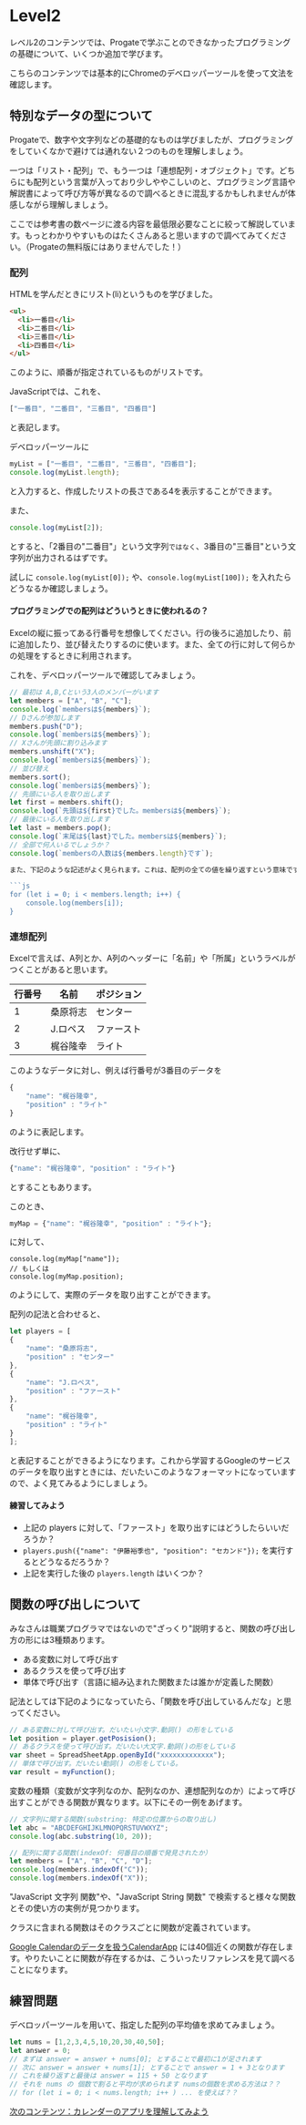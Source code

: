 # Level2

レベル2のコンテンツでは、Progateで学ぶことのできなかったプログラミングの基礎について、いくつか追加で学びます。

こちらのコンテンツでは基本的にChromeのデベロッパーツールを使って文法を確認します。

## 特別なデータの型について

Progateで、数字や文字列などの基礎的なものは学びましたが、プログラミングをしていくなかで避けては通れない２つのものを理解しましょう。

一つは「リスト・配列」で、もう一つは「連想配列・オブジェクト」です。どちらにも配列という言葉が入っており少しややこしいのと、プログラミング言語や解説書によって呼び方等が異なるので調べるときに混乱するかもしれませんが体感しながら理解しましょう。

ここでは参考書の数ページに渡る内容を最低限必要なことに絞って解説しています。もっとわかりやすいものはたくさんあると思いますので調べてみてください。（Progateの無料版にはありませんでした！）

### 配列

HTMLを学んだときにリスト(li)というものを学びました。

```html
<ul>
  <li>一番目</li>
  <li>二番目</li>
  <li>三番目</li>
  <li>四番目</li>
</ul>
```

このように、順番が指定されているものがリストです。

JavaScriptでは、これを、

```javascript
["一番目", "二番目", "三番目", "四番目"]
```

と表記します。

デベロッパーツールに

```javascript
myList = ["一番目", "二番目", "三番目", "四番目"];
console.log(myList.length);
```

と入力すると、作成したリストの長さである4を表示することができます。

また、

```javascript
console.log(myList[2]);
```

とすると、「2番目の"二番目"」という文字列`ではなく`、3番目の"三番目"という文字列が出力されるはずです。

試しに `console.log(myList[0]);` や、`console.log(myList[100]);` を入れたらどうなるか確認しましょう。

#### プログラミングでの配列はどういうときに使われるの？

Excelの縦に振ってある行番号を想像してください。行の後ろに追加したり、前に追加したり、並び替えたりするのに使います。また、全ての行に対して何らかの処理をするときに利用されます。

これを、デベロッパーツールで確認してみましょう。

```javascript
// 最初は A,B,Cという3人のメンバーがいます
let members = ["A", "B", "C"];
console.log(`membersは${members}`);
// Dさんが参加します
members.push("D");
console.log(`membersは${members}`);
// Xさんが先頭に割り込みます
members.unshift("X");
console.log(`membersは${members}`);
// 並び替え
members.sort();
console.log(`membersは${members}`);
// 先頭にいる人を取り出します
let first = members.shift();
console.log(`先頭は${first}でした。membersは${members}`);
// 最後にいる人を取り出します
let last = members.pop();
console.log(`末尾は${last}でした。membersは${members}`);
// 全部で何人いるでしょうか？
console.log(`membersの人数は${members.length}です`);

また、下記のような記述がよく見られます。これは、配列の全ての値を繰り返すという意味です。

```js
for (let i = 0; i < members.length; i++) {
    console.log(members[i]);
}
```

### 連想配列

Excelで言えば、A列とか、A列のヘッダーに「名前」や「所属」というラベルがつくことがあると思います。

|行番号|名前|ポジション|
|-|----|-----|
|1|桑原将志|センター|
|2|J.ロペス|ファースト|
|3|梶谷隆幸|ライト|

このようなデータに対し、例えば行番号が3番目のデータを

```javascript
{
    "name": "梶谷隆幸",
    "position" : "ライト"
}
```

のように表記します。

改行せず単に、

```javascript
{"name": "梶谷隆幸", "position" : "ライト"}
```

とすることもあります。

このとき、

```javascript
myMap = {"name": "梶谷隆幸", "position" : "ライト"};
```

に対して、

```
console.log(myMap["name"]);
// もしくは
console.log(myMap.position);
```

のようにして、実際のデータを取り出すことができます。

配列の記法と合わせると、

```javascript
let players = [
{
    "name": "桑原将志",
    "position" : "センター"
},
{
    "name": "J.ロペス",
    "position" : "ファースト"
},
{
    "name": "梶谷隆幸",
    "position" : "ライト"
}
];
```

と表記することができるようになります。これから学習するGoogleのサービスのデータを取り出すときには、だいたいこのようなフォーマットになっていますので、よく見てみるようにしましょう。

#### 練習してみよう

- 上記の players に対して、「ファースト」を取り出すにはどうしたらいいだろうか？
- `players.push({"name": "伊藤裕季也", "position": "セカンド"});` を実行するとどうなるだろうか？
- 上記を実行した後の `players.length` はいくつか？

## 関数の呼び出しについて

みなさんは職業プログラマではないので"ざっくり"説明すると、関数の呼び出し方の形には3種類あります。

- ある変数に対して呼び出す
- あるクラスを使って呼び出す
- 単体で呼び出す（言語に組み込まれた関数または誰かが定義した関数）

記法としては下記のようになっていたら、「関数を呼び出しているんだな」と思ってください。

```javascript
// ある変数に対して呼び出す。だいたい小文字.動詞() の形をしている
let position = player.getPosision();
// あるクラスを使って呼び出す。だいたい大文字.動詞()の形をしている
var sheet = SpreadSheetApp.openById("xxxxxxxxxxxxx");
// 単体で呼び出す。だいたい動詞() の形をしている。
var result = myFunction();
``` 

変数の種類（変数が文字列なのか、配列なのか、連想配列なのか）によって呼び出すことができる関数が異なります。以下にその一例をあげます。

```javascript
// 文字列に関する関数(substring: 特定の位置からの取り出し)
let abc = "ABCDEFGHIJKLMNOPQRSTUVWXYZ";
console.log(abc.substring(10, 20));

// 配列に関する関数(indexOf: 何番目の順番で発見されたか）
let members = ["A", "B", "C", "D"];
console.log(members.indexOf("C"));
console.log(members.indexOf("X"));
```

"JavaScript 文字列 関数"や、"JavaScript String 関数" で検索すると様々な関数とその使い方の実例が見つかります。

クラスに含まれる関数はそのクラスごとに関数が定義されています。

[Google Calendarのデータを扱うCalendarApp](https://developers.google.com/apps-script/reference/calendar/calendar-app) には40個近くの関数が存在します。やりたいことに関数が存在するかは、こういったリファレンスを見て調べることになります。


## 練習問題

デベロッパーツールを用いて、指定した配列の平均値を求めてみましょう。

```javascript
let nums = [1,2,3,4,5,10,20,30,40,50];
let answer = 0;
// まずは answer = answer + nums[0]; とすることで最初に1が足されます
// 次に answer = answer + nums[1]; とすることで answer = 1 + 3となります
// これを繰り返すと最後は answer = 115 + 50 となります
// それを nums の 個数で割ると平均が求められます numsの個数を求める方法は？？
// for (let i = 0; i < nums.length; i++ ) ... を使えば？？
```


[次のコンテンツ：カレンダーのアプリを理解してみよう](./calendar)


